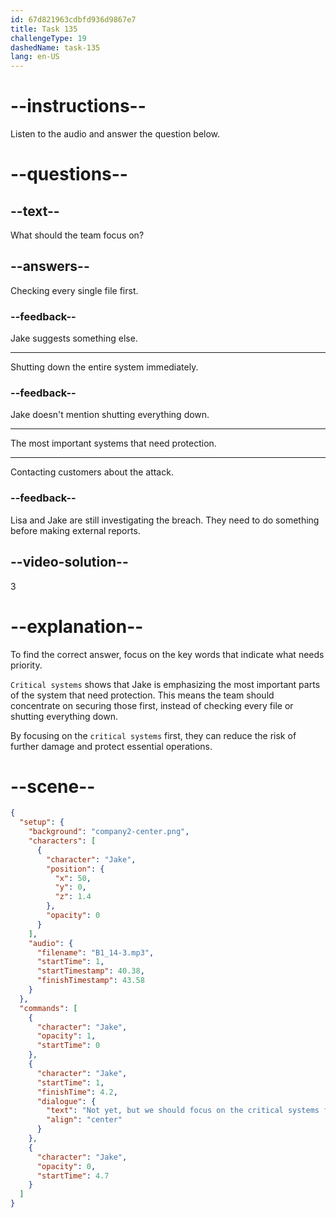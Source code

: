 ```yaml
---
id: 67d821963cdbfd936d9867e7
title: Task 135
challengeType: 19
dashedName: task-135
lang: en-US
---
```


<!-- (audio) Jake: Not yet, but we should focus on the critical systems first. -->

# --instructions--

Listen to the audio and answer the question below.

# --questions--

## --text--

What should the team focus on?

## --answers--

Checking every single file first.

### --feedback--

Jake suggests something else.

---

Shutting down the entire system immediately.

### --feedback--

Jake doesn't mention shutting everything down.

---

The most important systems that need protection.

---

Contacting customers about the attack.

### --feedback--

Lisa and Jake are still investigating the breach. They need to do something before making external reports.

## --video-solution--

3

# --explanation--

To find the correct answer, focus on the key words that indicate what needs priority.

`Critical systems` shows that Jake is emphasizing the most important parts of the system that need protection. This means the team should concentrate on securing those first, instead of checking every file or shutting everything down.

By focusing on the `critical systems` first, they can reduce the risk of further damage and protect essential operations.

# --scene--

```json
{
  "setup": {
    "background": "company2-center.png",
    "characters": [
      {
        "character": "Jake",
        "position": {
          "x": 50,
          "y": 0,
          "z": 1.4
        },
        "opacity": 0
      }
    ],
    "audio": {
      "filename": "B1_14-3.mp3",
      "startTime": 1,
      "startTimestamp": 40.38,
      "finishTimestamp": 43.58
    }
  },
  "commands": [
    {
      "character": "Jake",
      "opacity": 1,
      "startTime": 0
    },
    {
      "character": "Jake",
      "startTime": 1,
      "finishTime": 4.2,
      "dialogue": {
        "text": "Not yet, but we should focus on the critical systems first.",
        "align": "center"
      }
    },
    {
      "character": "Jake",
      "opacity": 0,
      "startTime": 4.7
    }
  ]
}
```
